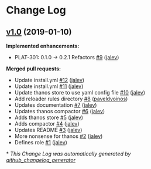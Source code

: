 # Change Log

## [v1.0](https://github.com/transferwise/ansible-thanos/tree/v1.0) (2019-01-10)
**Implemented enhancements:**

- PLAT-301: 0.1.0 -\> 0.2.1 Refactors [\#9](https://github.com/transferwise/ansible-thanos/pull/9) ([jalev](https://github.com/jalev))

**Merged pull requests:**

- Update install.yml [\#12](https://github.com/transferwise/ansible-thanos/pull/12) ([jalev](https://github.com/jalev))
- Update install.yml [\#11](https://github.com/transferwise/ansible-thanos/pull/11) ([jalev](https://github.com/jalev))
- Update thanos store to use yaml config file [\#10](https://github.com/transferwise/ansible-thanos/pull/10) ([jalev](https://github.com/jalev))
- Add reloader rules directory [\#8](https://github.com/transferwise/ansible-thanos/pull/8) ([paveldvoinos](https://github.com/paveldvoinos))
- Updates documentation [\#7](https://github.com/transferwise/ansible-thanos/pull/7) ([jalev](https://github.com/jalev))
- Updates thanos compactor [\#6](https://github.com/transferwise/ansible-thanos/pull/6) ([jalev](https://github.com/jalev))
- Adds thanos store [\#5](https://github.com/transferwise/ansible-thanos/pull/5) ([jalev](https://github.com/jalev))
- Adds compactor [\#4](https://github.com/transferwise/ansible-thanos/pull/4) ([jalev](https://github.com/jalev))
- Updates README [\#3](https://github.com/transferwise/ansible-thanos/pull/3) ([jalev](https://github.com/jalev))
- More nonsense for thanos [\#2](https://github.com/transferwise/ansible-thanos/pull/2) ([jalev](https://github.com/jalev))
- Defines role [\#1](https://github.com/transferwise/ansible-thanos/pull/1) ([jalev](https://github.com/jalev))



\* *This Change Log was automatically generated by [github_changelog_generator](https://github.com/skywinder/Github-Changelog-Generator)*